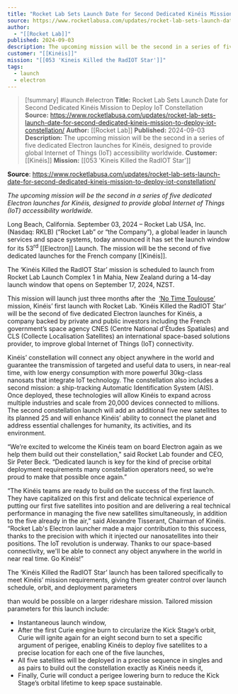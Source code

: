 ```yaml
---
title: "Rocket Lab Sets Launch Date for Second Dedicated Kinéis Mission to Deploy IoT Constellation  "
source: https://www.rocketlabusa.com/updates/rocket-lab-sets-launch-date-for-second-dedicated-kineis-mission-to-deploy-iot-constellation/
author:
  - "[[Rocket Lab]]"
published: 2024-09-03
description: The upcoming mission will be the second in a series of five dedicated Electron launches for Kinéis, designed to provide global Internet of Things (IoT) accessibility worldwide.
customer: "[[Kinéis]]"
mission: "[[053 'Kineis Killed the RadIOT Star']]"
tags:
  - launch
  - electron
---
```

>[!summary]
#launch #electron
**Title:** Rocket Lab Sets Launch Date for Second Dedicated Kinéis Mission to Deploy IoT Constellation  
**Source:** https://www.rocketlabusa.com/updates/rocket-lab-sets-launch-date-for-second-dedicated-kineis-mission-to-deploy-iot-constellation/
**Author:** [[Rocket Lab]]
**Published:** 2024-09-03
**Description:** The upcoming mission will be the second in a series of five dedicated Electron launches for Kinéis, designed to provide global Internet of Things (IoT) accessibility worldwide.
**Customer:** [[Kinéis]]
**Mission:** [[053 'Kineis Killed the RadIOT Star']]

**Source**: https://www.rocketlabusa.com/updates/rocket-lab-sets-launch-date-for-second-dedicated-kineis-mission-to-deploy-iot-constellation/

*The upcoming mission will be the second in a series of five dedicated Electron launches for Kinéis, designed to provide global Internet of Things (IoT) accessibility worldwide.* 

Long Beach, California. September 03, 2024 – Rocket Lab USA, Inc. (Nasdaq: RKLB) (“Rocket Lab” or “the Company”), a global leader in launch services and space systems, today announced it has set the launch window for its 53<sup>rd</sup> [[Electron]] Launch. The mission will be the second of five dedicated launches for the French company [[Kinéis]].

The ‘Kinéis Killed the RadIOT Star’ mission is scheduled to launch from Rocket Lab Launch Complex 1 in Mahia, New Zealand during a 14-day launch window that opens on September 17, 2024, NZST.

This mission will launch just three months after the  [‘No Time Toulouse’](https://www.businesswire.com/news/home/20240607234714/en/Rocket-Lab-Sets-Launch-Date-for-50th-Electron-Mission-Prepares-to-Deploy-Five-Satellites-for-Kin%C3%A9is) mission, Kinéis’ first launch with Rocket Lab. ‘Kinéis Killed the RadIOT Star’ will be the second of five dedicated Electron launches for Kinéis, a company backed by private and public investors including the French government’s space agency CNES (Centre National d'Études Spatiales) and CLS (Collecte Localisation Satellites) an international space-based solutions provider, to improve global Internet of Things (IoT) connectivity.

Kinéis’ constellation will connect any object anywhere in the world and guarantee the transmission of targeted and useful data to users, in near-real time, with low energy consumption with more powerful 30kg-class nanosats that integrate IoT technology. The constellation also includes a second mission: a ship-tracking Automatic Identification System (AIS). Once deployed, these technologies will allow Kinéis to expand across multiple industries and scale from 20,000 devices connected to millions. The second constellation launch will add an additional five new satellites to its planned 25 and will enhance Kinéis’ ability to connect the planet and address essential challenges for humanity, its activities, and its environment.

“We’re excited to welcome the Kinéis team on board Electron again as we help them build out their constellation," said Rocket Lab founder and CEO, Sir Peter Beck. “Dedicated launch is key for the kind of precise orbital deployment requirements many constellation operators need, so we’re proud to make that possible once again.”

“The Kinéis teams are ready to build on the success of the first launch. They have capitalized on this first and delicate technical experience of putting our first five satellites into position and are delivering a real technical performance in managing the five new satellites simultaneously, in addition to the five already in the air,” said Alexandre Tisserant, Chairman of Kinéis. “Rocket Lab's Electron launcher made a major contribution to this success, thanks to the precision with which it injected our nanosatellites into their positions. The IoT revolution is underway. Thanks to our space-based connectivity, we'll be able to connect any object anywhere in the world in near real time. Go Kinéis!”

The ‘Kinéis Killed the RadIOT Star’ launch has been tailored specifically to meet Kinéis’ mission requirements, giving them greater control over launch schedule, orbit, and deployment parameters

than would be possible on a larger rideshare mission. Tailored mission parameters for this launch include:

- Instantaneous launch window,
- After the first Curie engine burn to circularize the Kick Stage’s orbit, Curie will ignite again for an eight second burn to set a specific argument of perigee, enabling Kinéis to deploy five satellites to a precise location for each one of the five launches,
- All five satellites will be deployed in a precise sequence in singles and as pairs to build out the constellation exactly as Kinéis needs it,
- Finally, Curie will conduct a perigee lowering burn to reduce the Kick Stage’s orbital lifetime to keep space sustainable.